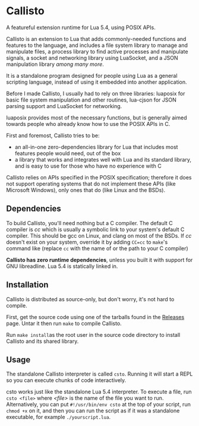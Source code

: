 # Callisto

A featureful extension runtime for Lua 5.4, using POSIX APIs.

Callisto is an extension to Lua that adds commonly-needed functions
and features to the language, and includes a file system library to
manage and manipulate files, a process library to find active processes
and manipulate signals, a socket and networking library using LuaSocket,
and a JSON manipulation library *among many more*.

It is a standalone program designed for people using Lua as a
general scripting language, instead of using it embedded into
another application.

Before I made Callisto, I usually had to rely on three libraries:
luaposix for basic file system manipulation and other routines,
lua-cjson for JSON parsing support and LuaSocket for networking.

luaposix provides most of the necessary functions, but is
generally aimed towards people who already know how to use
the POSIX APIs in C.

First and foremost, Callisto tries to be:
 - an all-in-one zero-dependencies library for Lua that includes
   most features people would need, out of the box
 - a library that works and integrates well with Lua and its
   standard library, and is easy to use for those who have no
   experience with C

Callisto relies on APIs specified in the POSIX specification;
therefore it does not support operating systems that do not
implement these APIs (like Microsoft Windows), only ones that
do (like Linux and the BSDs).

## Dependencies

To build Callisto, you'll need nothing but a C compiler.
The default C compiler is *cc* which is usually a symbolic link
to your system's default C compiler. This should be gcc on Linux,
and clang on most of the BSDs. If *cc* doesn't exist on your system,
override it by adding `CC=cc` to `make`'s command like (replace `cc` with
the name of or the path to your C compiler)

**Callisto has zero runtime dependencies**, unless you built it with
support for GNU libreadline. Lua 5.4 is statically linked in.

## Installation

Callisto is distributed as source-only, but don't worry, it's
not hard to compile.

First, get the source code using one of the tarballs found in
the [Releases](https://github.com/jtbx/callisto/releases) page.
Untar it then run `make` to compile Callisto.

Run `make install`as the root user in the source code directory
to install Callisto and its shared library.

## Usage

The standalone Callisto interpreter is called `csto`. Running it
will start a REPL so you can execute chunks of code interactively.

csto works just like the standalone Lua 5.4 interpreter. To execute
a file, run `csto <file>` where *\<file\>* is the name of the file
you want to run. Alternatively, you can put `#!/usr/bin/env csto` at
the top of your script, run `chmod +x` on it, and then you can run the
script as if it was a standalone executable, for example `./yourscript.lua`.

